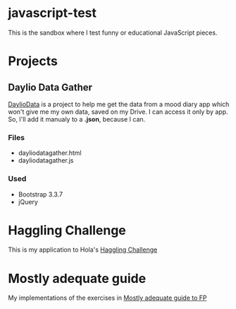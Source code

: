 # javascript-test
This is the sandbox where I test funny or educational JavaScript pieces.

# Projects
## Daylio Data Gather
[DaylioData] is a project to help me get the data from a mood diary app which
won't give me my own data, saved on my Drive. I can access it only by app.
So, I'll add it manualy to a **.json**, because I can.
### Files
 - dayliodatagather.html
 - dayliodatagather.js
### Used
 - Bootstrap 3.3.7
 - jQuery

# Haggling Challenge
This is my application to Hola's [Haggling Challenge]

# Mostly adequate guide
My implementations of the exercises in [Mostly adequate guide to FP]

[DaylioData]: https://vanntile.github.io/javascript-test/daylio_data/dayliodatagather.html
[Haggling Challenge]: https://github.com/hola/challenge_haggling
[Mostly adequate guide to FP]: https://github.com/MostlyAdequate/mostly-adequate-guide
